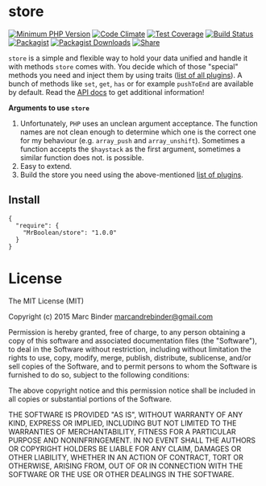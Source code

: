 # store
[![Minimum PHP Version](https://img.shields.io/badge/php-%3E%3D%205.5-8892BF.svg?style=flat-square)](https://php.net/)
[![Code Climate](https://codeclimate.com/github/MrBoolean/store/badges/gpa.svg)](https://codeclimate.com/github/MrBoolean/store)
[![Test Coverage](https://codeclimate.com/github/MrBoolean/store/badges/coverage.svg)](https://codeclimate.com/github/MrBoolean/store/coverage)
[![Build Status](https://travis-ci.org/MrBoolean/store.svg?branch=master)](https://travis-ci.org/MrBoolean/store)
[![Packagist](https://img.shields.io/packagist/v/MrBoolean/store.svg)](https://packagist.org/packages/MrBoolean/store)
[![Packagist Downloads](https://img.shields.io/packagist/dm/MrBoolean/store.svg)](https://packagist.org/packages/MrBoolean/store)
[![Share](https://img.shields.io/twitter/url/http/github.com/MrBoolean/store.svg?style=social)](https://twitter.com/intent/tweet?status=http://github.com/MrBoolean/store)

`store` is a simple and flexible way to hold your data unified and handle it with methods `store` comes with. You decide which of those "special" methods you need and inject them by using traits ([list of all plugins](https://github.com/MrBoolean/store/tree/master/src/Store/Plugin)). A bunch of methods like `set`, `get`, `has` or for example `pushToEnd` are available by default. Read the [API docs](https://github.com/MrBoolean/store/blob/master/API.md) to get additional information!

**Arguments to use `store`**

1. Unfortunately, `PHP` uses an unclean argument acceptance. The function names are not clean enough to determine which one is the correct one for my behaviour (e.g. `array_push` and `array_unshift`). Sometimes a function accepts the `$haystack` as the first argument, sometimes a similar function does not. is possible.
1. Easy to extend.
1. Build the store you need using the above-mentioned [list of plugins](https://github.com/MrBoolean/store/tree/master/src/Store/Plugin).

## Install
```
{
  "require": {
    "MrBoolean/store": "1.0.0"
  }
}
```

# License
The MIT License (MIT)

Copyright (c) 2015 Marc Binder <marcandrebinder@gmail.com>

Permission is hereby granted, free of charge, to any person obtaining a copy
of this software and associated documentation files (the "Software"), to deal
in the Software without restriction, including without limitation the rights
to use, copy, modify, merge, publish, distribute, sublicense, and/or sell
copies of the Software, and to permit persons to whom the Software is
furnished to do so, subject to the following conditions:

The above copyright notice and this permission notice shall be included in
all copies or substantial portions of the Software.

THE SOFTWARE IS PROVIDED "AS IS", WITHOUT WARRANTY OF ANY KIND, EXPRESS OR
IMPLIED, INCLUDING BUT NOT LIMITED TO THE WARRANTIES OF MERCHANTABILITY,
FITNESS FOR A PARTICULAR PURPOSE AND NONINFRINGEMENT. IN NO EVENT SHALL THE
AUTHORS OR COPYRIGHT HOLDERS BE LIABLE FOR ANY CLAIM, DAMAGES OR OTHER
LIABILITY, WHETHER IN AN ACTION OF CONTRACT, TORT OR OTHERWISE, ARISING FROM,
OUT OF OR IN CONNECTION WITH THE SOFTWARE OR THE USE OR OTHER DEALINGS IN
THE SOFTWARE.
